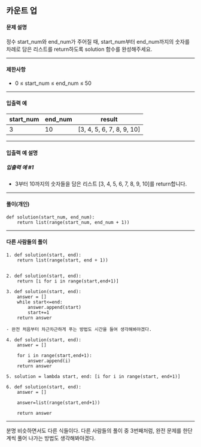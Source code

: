 ## 카운트 업

#### 문제 설명
정수 start_num와 end_num가 주어질 때, start_num부터 end_num까지의 숫자를 차례로 담은 리스트를 return하도록 solution 함수를 완성해주세요.

---

#### 제한사항
- 0 ≤ start_num ≤ end_num ≤ 50
---

#### 입출력 예
| start_num | end_num | result               |
|-----------|---------|----------------------|
| 3         | 10      | [3, 4, 5, 6, 7, 8, 9, 10] |



---
#### 입출력 예 설명
##### 입출력 예 #1

- 3부터 10까지의 숫자들을 담은 리스트 [3, 4, 5, 6, 7, 8, 9, 10]를 return합니다.

----
#### 풀이(개인)
```
def solution(start_num, end_num):
    return list(range(start_num, end_num + 1))

```


---

#### 다른 사람들의 풀이
```
1. def solution(start, end):
    return list(range(start, end + 1))


2. def solution(start, end):
    return [i for i in range(start,end+1)]

3. def solution(start, end):
    answer = []
    while start<=end:
        answer.append(start)
        start+=1
    return answer

- 완전 처음부터 차근차근하게 푸는 방법도 시간을 들여 생각해봐야겠다.

4. def solution(start, end):
    answer = []

    for i in range(start,end+1):
        answer.append(i)
    return answer

5. solution = lambda start, end: [i for i in range(start, end+1)]

6. def solution(start, end):
    answer = []

    answer=list(range(start,end+1))

    return answer
```
---
분명 비슷하면서도 다른 식들이다. 다른 사람들의 풀이 중 3번째처럼, 완전 문제를 한단계씩 풀어 나가는 방법도 생각해봐야겠다.